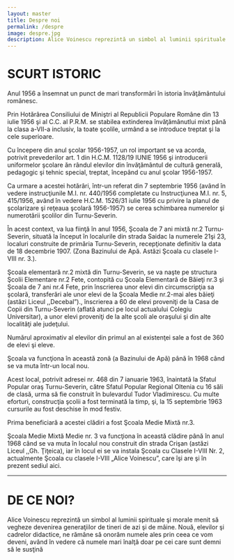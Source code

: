 ```yaml
---
layout: master
title: Despre noi
permalink: /despre
image: despre.jpg
description: Alice Voinescu reprezintă un simbol al luminii spirituale şi morale menit să vegheze devenirea generaţiilor de tineri de azi şi de mâine.
---
```

<div id="istoric" class="bg-white pl-5 pr-5 pb-3 pt-2 text-content">
	<h1 class="text-center">SCURT ISTORIC</h1>
	<p>Anul 1956 a însemnat un punct de mari transformări în istoria învăţământului românesc.</p>
	<p>Prin Hotărârea Consiliului de Miniştri al Republicii Populare  Române din 13 iulie 1956 şi al C.C. al P.R.M. se stabilea extinderea învăţămânutlui mixt până la clasa a-VII-a inclusiv, la toate şcolile, urmând a se introduce treptat şi la cele superioare.</p>
	<p>Cu începere din anul şcolar 1956-1957, un rol important se va acorda, potrivit prevederilor art. 1 din H.C.M. 1128/19 IUNIE 1956 şi introducerii uniformelor şcolare ăn rândul elevilor din învăţământul de cultură generală, pedagogic şi tehnic special, treptat, începând cu anul şcolar 1956-1957.</p>
	<p>Ca urmare a acestei hotărâri, într-un referat din 7 septembrie 1956 (având în vedere instrucţiunile M.I. nr. 440/1956 completate cu Instrucţiunea M.I. nr. 5, 415/1956, având în vedere H.C.M. 1526/31 iulie 1956 cu privire la planul de şcolarizare şi reţeaua şcolară 1956-1957) se cerea schimbarea numerelor şi numerotării şcolilor din Turnu-Severin.</p>
	<p>În acest context, va lua fiinţă în anul 1956, Şcoala de 7 ani mixtă nr.2 Turnu-Severin, situată la început în localurile din strada Saidac la numerele 21şi 23, localuri construite de primăria Turnu-Severin, recepţionate definitiv la data de 18 decembrie 1907. (Zona Bazinului de Apă. Astăzi Şcoala cu clasele I-VIII nr. 3.).</p>
	<p>Şcoala elementară nr.2 mixtă din Turnu-Severin, se va naşte pe structura Şcolii Elementare nr.2 Fete, contopită cu Şcoala Elementară de Băieţi nr.3 şi Şcoala de 7 ani nr.4 Fete, prin înscrierea unor elevi din circumscripţia sa şcolară, transferări ale unor elevi de la Şcoala Medie nr.2-mai ales băieţi (astăzi Liceul ,,Decebal”)., înscrierea a 60 de elevi proveniţi de la Casa de Copii din Turnu-Severin (aflată atunci pe locul actualului Colegiu Universitar), a unor elevi proveniţi de la alte şcoli ale oraşului şi din alte localităţi ale judeţului.</p>
	<p>Numărul aproximativ al elevilor din primul an al existenţei sale a fost de 360 de elevi şi eleve.</p>
	<p>Şcoala va funcţiona în această zonă (a Bazinului de Apă) până în 1968 când se va muta într-un local nou.</p>
	<p>Acest local, potrivit adresei nr. 468 din 7 ianuarie 1963, înaintată la Sfatul Popular oraş Turnu-Severin, către Sfatul Popular Regional Oltenia cu 16 săli de clasă, urma să fie construit în bulevardul Tudor Vladimirescu. Cu multe eforturi, construcţia şcolii a fost terminată la timp, şi, la 15 septembrie 1963 cursurile au fost deschise în mod festiv.</p>
	<p>Prima beneficiară a acestei clădiri a fost Şcoala Medie Mixtă nr.3.</p>
	<p>Şcoala Medie Mixtă Medie nr. 3 va funcţiona în această clădire până în anul 1968 când se va muta în localul nou construit din strada Crişan (astăzi Liceul ,,Gh. Ţiţeica), iar în locul ei se va instala Şcoala cu Clasele I-VIII Nr. 2, actualmente Şcoala cu clasele I-VIII „Alice Voinescu”,  care îşi are şi în prezent sediul aici.</p>
</div>
<hr>
<div id="decenoi" class="bg-white pl-5 pr-5 pb-3 pt-2 text-content">
	<h1 class="text-center">DE CE NOI?</h1>
	<p>Alice Voinescu reprezintă un simbol al luminii spirituale şi morale menit să vegheze devenirea generaţiilor de tineri de azi şi de mâine. Nouă, elevilor şi cadrelor didactice, ne rămâne să onorăm numele ales prin ceea ce vom deveni, având în vedere că numele mari înalţă doar pe cei care sunt demni să le susţină</p>
</div>